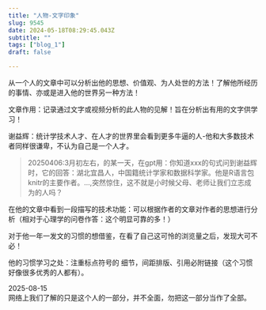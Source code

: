```yaml
--- 
title: "人物-文字印象" 
slug: 9545
date: 2024-05-18T08:29:45.043Z 
subtitle: "" 
tags: ["blog_1"] 
draft: false

--- 
```



从一个人的文章中可以分析出他的思想、价值观、为人处世的方法！了解他所经历的事情、亦或是进入他的世界另一种方法！

文章作用：记录通过文字或视频分析的此人物的见解！旨在分析出有用的文字供学习！

谢益辉：统计学技术人才、在人才的世界里会看到更多牛逼的人-他和大多数技术者同样很谦卑，不认为自己是一个人才。
> 20250406:3月初左右，的某一天，在gpt用：你知道xxx的句式问到谢益辉时，它的回答：湖北宜昌人，中国籍统计学家和数据科学家。他是R语言包knitr的主要作者。...,突然惊住，这不就是小时候父母、老师让我们立志成为的人吗？

在他的文章中看到一段描写的技术功能：可以根据作者的文章对作者的思想进行分析（相对于心理学的问卷作答：这个明显可靠的多！） 

对于他一年一发文的习惯的想借鉴，在看了自己这可怜的浏览量之后，发现大可不必！  

他的习惯学习之处：注重标点符号的 细节，间距排版、引用必附链接（这个习惯好像很多优秀的人都有）。

2025-08-15  
网络上我们了解的只是这个人的一部分，并不全面，勿把这一部分当作了全部。